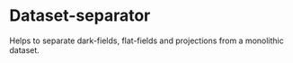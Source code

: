 Dataset-separator
=================

Helps to separate dark-fields, flat-fields and projections from a monolithic dataset.
